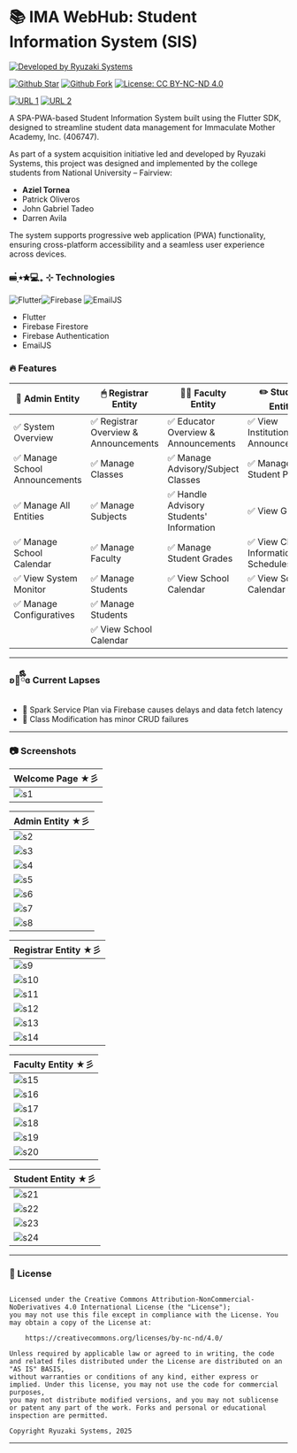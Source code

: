 # 📚 IMA WebHub: Student Information System (SIS)
[![Developed by Ryuzaki Systems](https://img.shields.io/badge/Developed%20by-Ryuzaki%20Systems-white.svg?longCache=true&style=for-the-badge)](https://facebook.com/ryuzaxify)

[![Github Star](https://img.shields.io/github/stars/DanRyuzaki/sis-ima-webhub.svg?style=for-the-badge)](https://github.com/DanRyuzaki/sis-ima-webhub) 
[![Github Fork](https://img.shields.io/github/forks/DanRyuzaki/sis-ima-webhub.svg?style=for-the-badge)](https://github.com/DanRyuzaki/sis-ima-webhub) 
[![License: CC BY-NC-ND 4.0](https://img.shields.io/badge/License-CC--BY--NC--ND--4.0-lightgrey.svg?style=for-the-badge)](https://creativecommons.org/licenses/by-nc-nd/4.0/)

[![URL 1](https://img.shields.io/badge/URL%201-https%3A%2F%2Fsis--ima.web.app%2F-blue.svg?longCache=true&style=for-the-badge)](https://sis-ima.web.app/) [![URL 2](https://img.shields.io/badge/URL%202-https%3A%2F%2Fimmaculatemotheracademy.web.app%2F-blue.svg?longCache=true&style=for-the-badge)](https://immaculatemotheracademy.web.app/)



A SPA-PWA-based Student Information System built using the Flutter SDK, designed to streamline student data management for Immaculate Mother Academy, Inc. (406747).

As part of a system acquisition initiative led and developed by Ryuzaki Systems, this project was designed and implemented by the college students from National University – Fairview:
 - **Aziel Tornea**
 - Patrick Oliveros
 - John Gabriel Tadeo
 - Darren Avila
 
The system supports progressive web application (PWA) functionality, ensuring cross-platform accessibility and a seamless user experience across devices.

### ⌨๋࣭ ⭑✮💻₊ ⊹ Technologies 
![Flutter](https://img.icons8.com/color/30/flutter.png)![Firebase](https://img.icons8.com/color/30/4a90e2/firebase.png)
![EmailJS](https://img.icons8.com/color/30/4a90e2/javascript.png)
- Flutter
- Firebase Firestore
- Firebase Authentication
- EmailJS

### :fire: Features

| 🔑 Admin Entity                             | 🖱 Registrar Entity                  | 👩‍🏫 Faculty Entity                      | ✏️ Student Entity                      |
|-----------------------------------------------|--------------------------------------|-----------------------------------------|-----------------------------------------|
| :white_check_mark: System Overview          | :white_check_mark: Registrar Overview & Announcements | :white_check_mark: Educator Overview & Announcements | :white_check_mark: View Institutional Announcements 
| :white_check_mark: Manage School Announcements              | :white_check_mark: Manage Classes    | :white_check_mark: Manage Advisory/Subject Classes | :white_check_mark: Manage Student Profile |
| :white_check_mark: Manage All Entities             | :white_check_mark: Manage Subjects    | :white_check_mark: Handle Advisory Students' Information       | :white_check_mark: View Grades |
| :white_check_mark: Manage School Calendar            | :white_check_mark: Manage Faculty    | :white_check_mark: Manage Student Grades    | :white_check_mark: View Classes Information and Schedules |
| :white_check_mark: View System Monitor              | :white_check_mark: Manage Students    | :white_check_mark: View School Calendar    | :white_check_mark: View School Calendar |
| :white_check_mark: Manage Configuratives   | :white_check_mark: Manage Students    |
|                              | :white_check_mark: View School Calendar    |

---


### ʚ🐞ྀིྀིɞ Current Lapses 
- 🐞 Spark Service Plan via Firebase causes delays and data fetch latency
- 🐞 Class Modification has minor CRUD failures 


---

### :camera: Screenshots

| **Welcome Page** ★彡 |
|----------------|
| ![s1](./screenshots/1.jpg) |

| **Admin Entity** ★彡 |
|----------------|
| ![s2](./screenshots/2.jpg) |
| ![s3](./screenshots/3.jpg) |
| ![s4](./screenshots/4.jpg) |
| ![s5](./screenshots/5.jpg) |
| ![s6](./screenshots/6.jpg) |
| ![s7](./screenshots/7.jpg) |
| ![s8](./screenshots/8.jpg) |

| **Registrar Entity** ★彡 |
|----------------|
| ![s9](./screenshots/9.jpg) |
| ![s10](./screenshots/10.jpg) |
| ![s11](./screenshots/11.jpg) |
| ![s12](./screenshots/12.jpg) |
| ![s13](./screenshots/13.jpg) |
| ![s14](./screenshots/14.jpg) |

| **Faculty Entity** ★彡 |
|----------------|
| ![s15](./screenshots/15.jpg) |
| ![s16](./screenshots/16.jpg) |
| ![s17](./screenshots/17.jpg) |
| ![s18](./screenshots/18.jpg) |
| ![s19](./screenshots/19.jpg) |
| ![s20](./screenshots/20.jpg) |

| **Student Entity** ★彡 |
|----------------|
| ![s21](./screenshots/21.jpg) |
| ![s22](./screenshots/22.jpg) |
| ![s23](./screenshots/23.jpg) |
| ![s24](./screenshots/24.jpg) |

---

### 📜 License

```

Licensed under the Creative Commons Attribution-NonCommercial-NoDerivatives 4.0 International License (the "License");
you may not use this file except in compliance with the License. You may obtain a copy of the License at:

    https://creativecommons.org/licenses/by-nc-nd/4.0/

Unless required by applicable law or agreed to in writing, the code and related files distributed under the License are distributed on an "AS IS" BASIS,
without warranties or conditions of any kind, either express or implied. Under this license, you may not use the code for commercial purposes,
you may not distribute modified versions, and you may not sublicense or patent any part of the work. Forks and personal or educational inspection are permitted.

Copyright Ryuzaki Systems, 2025

```

---